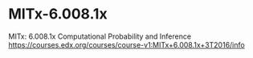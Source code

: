 # MITx-6.008.1x
MITx: 6.008.1x Computational Probability and Inference<br>
https://courses.edx.org/courses/course-v1:MITx+6.008.1x+3T2016/info
